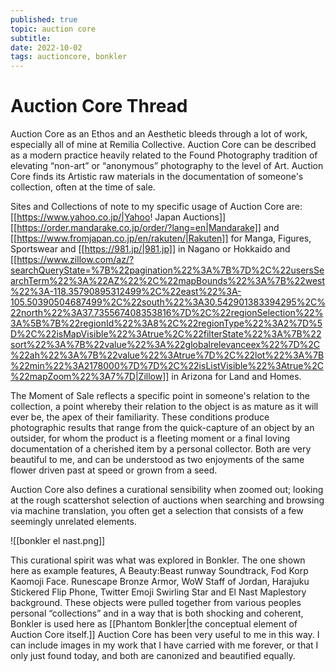 ```yaml
---
published: true
topic: auction core
subtitle: 
date: 2022-10-02
tags: auctioncore, bonkler
---
```


# Auction Core Thread
Auction Core as an Ethos and an Aesthetic bleeds through a lot of work, especially all of mine at Remilia Collective. Auction Core can be described as a modern practice heavily related to the Found Photography tradition of elevating “non-art” or “anonymous” photography to the level of Art. Auction Core finds its Artistic raw materials in the documentation of someone's collection, often at the time of sale.

Sites and Collections of note to my specific usage of Auction Core are: [[https://www.yahoo.co.jp/|Yahoo! Japan Auctions]] [[https://order.mandarake.co.jp/order/?lang=en|Mandarake]] and [[https://www.fromjapan.co.jp/en/rakuten/|Rakuten]] for Manga, Figures, Sportswear and [[https://981.jp/|981.jp]] in Nagano or Hokkaido and [[https://www.zillow.com/az/?searchQueryState=%7B%22pagination%22%3A%7B%7D%2C%22usersSearchTerm%22%3A%22AZ%22%2C%22mapBounds%22%3A%7B%22west%22%3A-118.35790895312499%2C%22east%22%3A-105.50390504687499%2C%22south%22%3A30.542901383394295%2C%22north%22%3A37.735567408353816%7D%2C%22regionSelection%22%3A%5B%7B%22regionId%22%3A8%2C%22regionType%22%3A2%7D%5D%2C%22isMapVisible%22%3Atrue%2C%22filterState%22%3A%7B%22sort%22%3A%7B%22value%22%3A%22globalrelevanceex%22%7D%2C%22ah%22%3A%7B%22value%22%3Atrue%7D%2C%22lot%22%3A%7B%22min%22%3A2178000%7D%7D%2C%22isListVisible%22%3Atrue%2C%22mapZoom%22%3A7%7D|Zillow]] in Arizona for Land and Homes.

The Moment of Sale reflects a specific point in someone's relation to the collection, a point whereby their relation to the object is as mature as it will ever be, the apex of their familiarity. These conditions produce photographic results that range from the quick-capture of an object by an outsider, for whom the product is a fleeting moment or a final loving documentation of a cherished item by a personal collector. Both are very beautiful to me, and can be understood as two enjoyments of the same flower driven past at speed or grown from a seed.

Auction Core also defines a curational sensibility when zoomed out; looking at the rough scattershot selection of auctions when searching and browsing via machine translation, you often get a selection that consists of a few seemingly unrelated elements. 

![[bonkler el nast.png]]

This curational spirit was what was explored in Bonkler. The one shown here as example features, A Beauty:Beast runway Soundtrack, Fod Korp Kaomoji Face. Runescape Bronze Armor, WoW Staff of Jordan, Harajuku Stickered Flip Phone, Twitter Emoji Swirling Star and El Nast Maplestory background. These objects were pulled together from various peoples personal “collections” and in a way that is both shocking and coherent, Bonkler is used here as [[Phantom Bonkler|the conceptual element of Auction Core itself.]]
Auction Core has been very useful to me in this way. I can include images in my work that I have carried with me forever, or that I only just found today, and both are canonized and beautified equally.